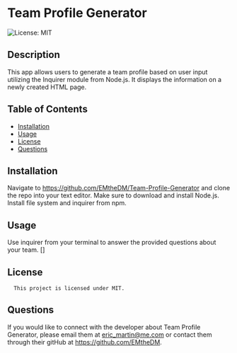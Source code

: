 # Team Profile Generator
  ![License: MIT](https://img.shields.io/badge/license-MIT-brightgreen.svg)

  ## Description
  This app allows users to generate a team profile based on user input utilizing the Inquirer module from Node.js. It displays the information on a newly created HTML page.
  ## Table of Contents
  * [Installation](#installation)
  * [Usage](#usage)
  * [License](#license)
  * [Questions](#questions)
  ## Installation
  Navigate to https://github.com/EMtheDM/Team-Profile-Generator and clone the repo into your text editor. Make sure to download and install Node.js. Install file system and inquirer from npm.
  ## Usage
  Use inquirer from your terminal to answer the provided questions about your team.
  []
  ## License
      This project is licensed under MIT.  
  ## Questions
  If you would like to connect with the developer about Team Profile Generator, please email them at eric_martin@me.com or contact them through their gitHub at https://github.com/EMtheDM.
